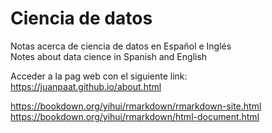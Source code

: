 # Ciencia de datos
Notas acerca de ciencia de datos en Español e Inglés  
Notes about data cience in Spanish and English

Acceder a la pag web con el siguiente link: https://juanpaat.github.io/about.html



https://bookdown.org/yihui/rmarkdown/rmarkdown-site.html  
https://bookdown.org/yihui/rmarkdown/html-document.html
